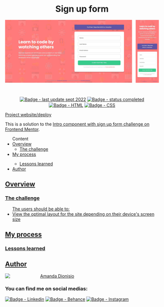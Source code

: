 <h1 align="center">Sign up form</h1>

<p align-items="center">
  <img src="./images/design-sem-nome.png" align="center" alt="Screenshot">
</p>  
</br>

<p align="center">
  <a href=""><img src="https://img.shields.io/badge/last%20update-sept%202022-blue" align="center" alt="Badge - last update sept 2022" /></a>
  <a href=""><img src="https://img.shields.io/badge/status-completed-green" align="center" alt="Badge - status completed" /></a>
  <a href=""><img src="https://img.shields.io/badge/HTML5-E34F26?style=for-the-badge&logo=html5&logoColor=white" align="center" alt="Badge - HTML" /></a>
  <a href=""><img src="https://img.shields.io/badge/CSS3-1572B6?style=for-the-badge&logo=css3&logoColor=white" align="center" alt="Badge - CSS" /></a>
</p>

<a href="https://amandafd.github.io/signup-form/" align="center">Project website/deploy</a>



<p>This is a solution to the <a href="https://www.frontendmentor.io/challenges/intro-component-with-signup-form-5cf91bd49edda32581d28fd1" alt="Challenge link">Intro component with sign up form challenge on Frontend Mentor</a>.</p> 

<ul>Content
  <li><a href="#overview">Overview</a> 
    <ul><li><a href="#the-challenge">The challenge</a></li></ul>
  </li>  
  <li><a href="#my-process">My process</a></li>
    <ul><li><a href="#lessons-learned">Lessons learned</a></li></ul>
  </li>  
  <li><a href="#author">Author</li>
</ul>

<h2 id="overview">Overview</h2>

<h3 id="the-challenge">The challenge</h3>

<ul>The users should be able to:
  <li>View the optimal layout for the site depending on their device's screen size</li>
</ul>  

<h2 id="my-process">My process</h2>

<h3 id="lessons-learned">Lessons learned</h3>
<pDespite already having knowledge of HTML and CSS, this project served as a great practical learning experience, establishing concepts of layout construction and web responsiveness</p>

<h2 id="author" align="left">Author</h2>
<img align="left" src="https://avatars.githubusercontent.com/u/104245596?s=400&u=22dddd54d435db2df3c8f6e91c881be3cdc31170&v=4" width=115>
<a href="https://github.com/amandafd">Amanda Dionisio</a>
<h3 align="left">You can find me on social medias:</h3>
<p align="left">
  <a href="https://www.linkedin.com/in/amanda-felipe-dionisio"><img src="https://img.shields.io/badge/LinkedIn-0077B5?style=for-the-badge&logo=linkedin&logoColor=white" alt="Badge - Linkedin" /></a>
  <a href="https://www.behance.net/amanda_dionisio"><img src="https://img.shields.io/badge/-Behance-blue?style=for-the-badge&logo=behance&logoColor=white" alt="Badge - Behance" /></a>
  <a href="https://www.instagram.com/amandafdionisio/"><img src="https://img.shields.io/badge/Instagram-E4405F?style=for-the-badge&logo=instagram&logoColor=white"  alt="Badge - Instagram" /></a>
</p>
